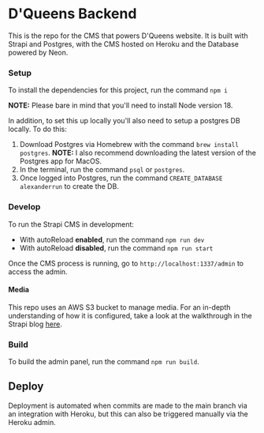 # D'Queens Backend

This is the repo for the CMS that powers D'Queens website. It is built with Strapi and Postgres, with the CMS hosted on Heroku and the Database powered by Neon.

### Setup

To install the dependencies for this project, run the command `npm i`

**NOTE:** Please bare in mind that you'll need to install Node version 18.

In addition, to set this up locally you'll also need to setup a postgres DB locally. To do this:

1. Download Postgres via Homebrew with the command `brew install postgres`. **NOTE:** I also recommend downloading the latest version of the Postgres app for MacOS.
2. In the terminal, run the command `psql` or `postgres`.
3. Once logged into Postgres, run the command `CREATE_DATABASE alexanderrun` to create the DB.

### Develop

To run the Strapi CMS in development:

- With autoReload **enabled**, run the command `npm run dev`
- With autoReload **disabled**, run the command `npm run start`

Once the CMS process is running, go to `http://localhost:1337/admin` to access the admin.

#### Media

This repo uses an AWS S3 bucket to manage media. For an in-depth understanding of how it is configured, take a look at the walkthrough in the Strapi blog [here](https://strapi.io/blog/how-to-set-up-amazon-s3-upload-provider-plugin-for-our-strapi-app).

### Build

To build the admin panel, run the command `npm run build`.

## Deploy

Deployment is automated when commits are made to the main branch via an integration with Heroku, but this can also be triggered manually via the Heroku admin.
